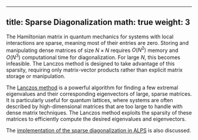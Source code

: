
---
title: Sparse Diagonalization
math: true
weight: 3
---

The Hamiltonian matrix in quantum mechanics for systems with local interactions are sparse, meaning most of their entries are zero. Storing and manipulating dense matrices of size $N \times N$ requires $O(N^2)$ memory and $O(N^3)$ computational time for diagonalization. For large $N$, this becomes infeasible. The Lanczos method is designed to take advantage of this sparsity, requiring only matrix-vector products rather than explicit matrix storage or manipulation.

The [Lanczos method](lanczos) is a powerful algorithm for finding a few extremal eigenvalues and their corresponding eigenvectors of large, sparse matrices. It is particularly useful for quantum lattices, where systems are often described by high-dimensional matrices that are too large to handle with dense matrix techniques. The Lanczos method exploits the sparsity of these matrices to efficiently compute the desired eigenvalues and eigenvectors.

The [implementation of the sparse diagonalization in ALPS](implem) is also discussed. 
